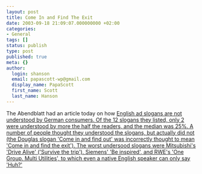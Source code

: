 ```yaml
---
layout: post
title: Come In and Find The Exit
date: 2003-09-18 21:09:07.000000000 +02:00
categories:
- General
tags: []
status: publish
type: post
published: true
meta: {}
author:
  login: shanson
  email: papascott-wp@gmail.com
  display_name: PapaScott
  first_name: Scott
  last_name: Hanson
---
```

<p>The Abendblatt had an article today on how <a title=""Komm rein und finde raus"" href="http://www.abendblatt.de/daten/2003/09/18/209322.html">English ad slogans are not understood by German consumers. Of the 12 slogans they listed, only 2 were understood by more the half the readers, and the median was 25%. A number of people thought they understood the slogans, but actually did not (the Douglas slogan 'Come in and find out' was incorrectly thought to mean 'Come in and find the exit'). The worst undersood slogans were Mitsubishi's 'Drive Alive' ('Survive the trip'), Siemens' 'Be inspired', and RWE's 'One Group. Multi Utilities', to which even a native English speaker can only say 'Huh?'</p>

